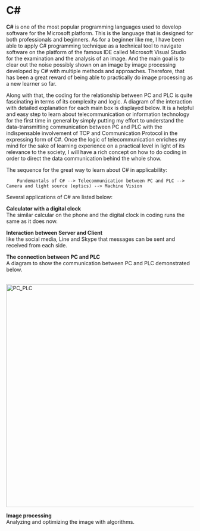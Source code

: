 # C#

**C#** is one of the most popular programming languages used to develop software for the Microsoft platform. This is the language that is designed for both professionals and beginners. As for a beginner like me, I have been able to apply C# programming technique as a technical tool to navigate software on the platform of the famous IDE called Microsoft Visual Studio for the examination and the analysis of an image. And the main goal is to clear out the noise possibly shown on an image by image processing developed by C# with multiple methods and approaches. Therefore, that has been a great reward of being able to practically do image processing as a new learner so far.

Along with that, the coding for the relationship between PC and PLC is quite fascinating in terms of its complexity and logic. A diagram of the interaction with detailed explanation for each main box is displayed below. It is a helpful and easy step to learn about telecommunication or information technology for the first time in general by simply putting my effort to understand the data-transmitting communication between PC and PLC with the indispensable involvement of TCP and Communication Protocol in the expressing form of C#. Once the logic of telecommunication enriches my mind for the sake of learning experience on a practical level in light of its relevance to the society, I will have a rich concept on how to do coding in order to direct the data communication behind the whole show. 

The sequence for the great way to learn about C# in applicability:
        
        Fundemantals of C# --> Telecommunication between PC and PLC --> Camera and light source (optics) --> Machine Vision

Several applications of C# are listed below:

**Calculator with a digital clock**<br>
    The similar calcular on the phone and the digital clock in coding runs the same as it does now.
    
    
**Interaction between Server and Client**<br>
    like the social media, Line and Skype that messages can be sent and received from each side.
    
    
**The connection between PC and PLC**<br>
    A diagram to show the communication between PC and PLC demonstrated below. <br /> <br /> 

  <img alt="PC_PLC" src="https://user-images.githubusercontent.com/61397022/85202486-5348a900-b339-11ea-8722-728724249210.PNG" align="center" width="1000" height="600"/>
    
    
**Image processing**<br>
    Analyzing and optimizing the image with algorithms.
